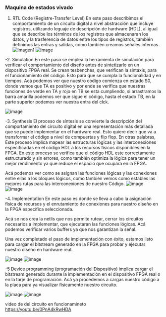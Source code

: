 ### Maquina de estados vivado 
1.	RTL Code (Registre-Transfer Level)
En este paso describimos el comportamiento de un circuito digital a nivel abstracción que incluye registros, utilizando leguaje de descripción de hardware (HDL), al igual que se describe los términos de los registros que almacenaran los datos, y la trasferencia de datos entre los tipos de registros, también definimos las entras y salidas,  como también creamos señales internas .
![Imagen1](https://github.com/Gianluigi26/vivado_parcial2/assets/54091081/8d5e3bd4-4513-4770-9c8e-45f9c8daf38d)
![image](https://github.com/Gianluigi26/vivado_parcial2/assets/54091081/167c7aad-dcec-4823-beff-d9a269841032)

-2.	Simulation
En este paso se emplea la herramienta de simulación para verificar el comportamiento del diseño antes de sintetizarlo en un dispositivo FPGA real. Se crean tesbenches, que verifican la sintaxis, para el funcionamiento del código. Esto para que se cumpla la funcionalidad y en tiempos. Acá podemos ver que nuestro código comienza en estado S0, donde vemos que TA es positivo y por ende se verifica que nuestras funciones de verde en TA y rojo en TB se esta cumpliendo, si arrastramos la barra amarilla podemos ver que sigue el código, hasta el estado TB, en la parte superior podemos ver nuestra entra del clck. 

![image](https://github.com/Gianluigi26/vivado_parcial2/assets/54091081/09f1201b-82fd-4893-98e3-6d933da4a52b)

-3.	Synthesis
El proceso de síntesis se convierte la descripción del comportamiento del circuito digital en una representación más detallada que se puede implementar en el hardware real. Esto quiere decir que va a transformar el código a nivel de compuertas y flip flop. En otras palabras, Este proceso implica mapear las estructuras lógicas y las interconexiones especificadas en el código HDL a los recursos físicos disponibles en la FPGA. En este proceso se verifica que el código HDL este correctamente estructurado y sin errores, como también optimiza la lógica para tener un mejor rendimiento ya que reduce el espacio que ocupara en la FPGA.

Acá podemos ver como se asignan las funciones lógicas y las conexiones entre ellas a los bloques lógicos, como también vemos como estables las mejores rutas para las interconexiones de nuestro Código. 
![image](https://github.com/Gianluigi26/vivado_parcial2/assets/54091081/63c2a910-4165-4e31-bca0-58d544314b28)
![image](https://github.com/Gianluigi26/vivado_parcial2/assets/54091081/20891c3d-3e89-4629-b96b-e1d1f012bb09)

-4.	Implementation
En este paso es donde se lleva a cabo la asignación física de recursos y el enrutamiento de conexiones para nuestro diseño en la FPGA específica seleccionada. 

Acá se nos crea la netlis que nos permite rutear, cerrar los circuitos necesarios a  implementar, que ejecutaran las funciones lógicas.  Acá podemos verificar varios buffers ya que nos garantizan la señal.

Una vez completado el paso de implementación con éxito, estamos listo para cargar el bitstream generado en la FPGA para probar y ejecutar nuestro diseño en hardware real.

![image](https://github.com/Gianluigi26/vivado_parcial2/assets/54091081/70413e0b-9a25-4784-bf96-616e1a025f15)
![image](https://github.com/Gianluigi26/vivado_parcial2/assets/54091081/4923d90f-e06e-45bc-8321-8ea263e23d3f)

-5	Device programming (programación del Dispositivo) 
implica cargar el bitstream generado durante la implementación en el dispositivo FPGA real o en la tarje de programación. Acá ya procedemos a cargas nuestro código a la placa para ya visualizar físicamente nuestro circuito. 

![image](https://github.com/Gianluigi26/vivado_parcial2/assets/54091081/3cf85aa2-3658-4cf2-b409-873cd0982a4f)
![image](https://github.com/Gianluigi26/vivado_parcial2/assets/54091081/c4c43b35-7586-45bb-96eb-5564b7390036)


video de del circuito en funcionamineto  
https://youtu.be/0PnA4kRwHDA

